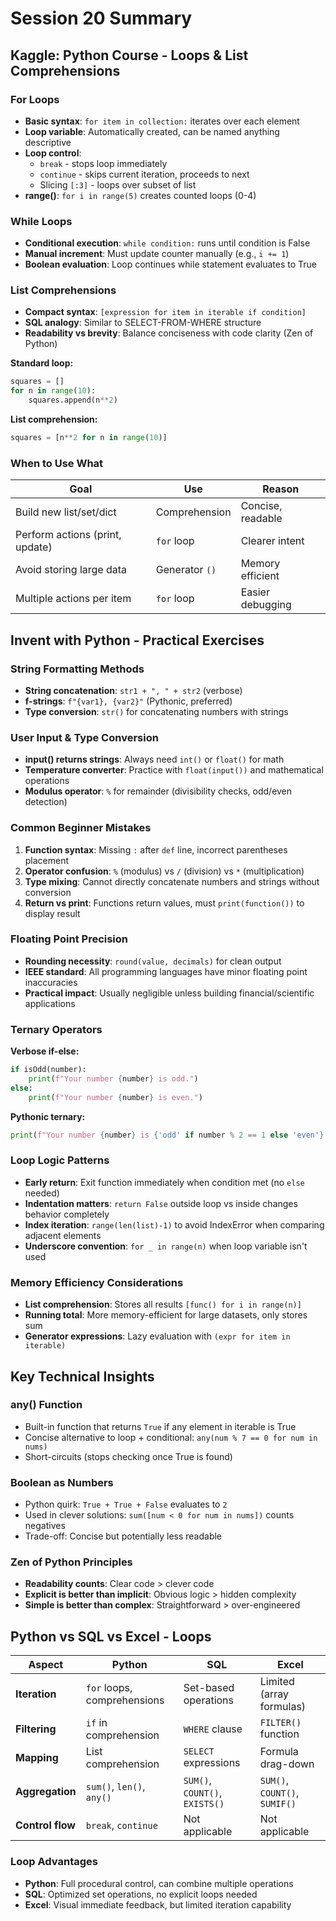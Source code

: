 # Session 20 Summary

## Kaggle: Python Course - Loops & List Comprehensions

### For Loops
- **Basic syntax**: `for item in collection:` iterates over each element
- **Loop variable**: Automatically created, can be named anything descriptive
- **Loop control**: 
  - `break` - stops loop immediately
  - `continue` - skips current iteration, proceeds to next
  - Slicing `[:3]` - loops over subset of list
- **range()**: `for i in range(5)` creates counted loops (0-4)

### While Loops
- **Conditional execution**: `while condition:` runs until condition is False
- **Manual increment**: Must update counter manually (e.g., `i += 1`)
- **Boolean evaluation**: Loop continues while statement evaluates to True

### List Comprehensions
- **Compact syntax**: `[expression for item in iterable if condition]`
- **SQL analogy**: Similar to SELECT-FROM-WHERE structure
- **Readability vs brevity**: Balance conciseness with code clarity (Zen of Python)

**Standard loop:**
```python
squares = []
for n in range(10):
    squares.append(n**2)
```

**List comprehension:**
```python
squares = [n**2 for n in range(10)]
```

### When to Use What

| Goal | Use | Reason |
|------|-----|--------|
| Build new list/set/dict | Comprehension | Concise, readable |
| Perform actions (print, update) | `for` loop | Clearer intent |
| Avoid storing large data | Generator `()` | Memory efficient |
| Multiple actions per item | `for` loop | Easier debugging |

## Invent with Python - Practical Exercises

### String Formatting Methods
- **String concatenation**: `str1 + ", " + str2` (verbose)
- **f-strings**: `f"{var1}, {var2}"` (Pythonic, preferred)
- **Type conversion**: `str()` for concatenating numbers with strings

### User Input & Type Conversion
- **input() returns strings**: Always need `int()` or `float()` for math
- **Temperature converter**: Practice with `float(input())` and mathematical operations
- **Modulus operator**: `%` for remainder (divisibility checks, odd/even detection)

### Common Beginner Mistakes
1. **Function syntax**: Missing `:` after `def` line, incorrect parentheses placement
2. **Operator confusion**: `%` (modulus) vs `/` (division) vs `*` (multiplication)
3. **Type mixing**: Cannot directly concatenate numbers and strings without conversion
4. **Return vs print**: Functions return values, must `print(function())` to display result

### Floating Point Precision
- **Rounding necessity**: `round(value, decimals)` for clean output
- **IEEE standard**: All programming languages have minor floating point inaccuracies
- **Practical impact**: Usually negligible unless building financial/scientific applications

### Ternary Operators
**Verbose if-else:**
```python
if isOdd(number):
    print(f"Your number {number} is odd.")
else:
    print(f"Your number {number} is even.")
```

**Pythonic ternary:**
```python
print(f"Your number {number} is {'odd' if number % 2 == 1 else 'even'}.")
```

### Loop Logic Patterns
- **Early return**: Exit function immediately when condition met (no `else` needed)
- **Indentation matters**: `return False` outside loop vs inside changes behavior completely
- **Index iteration**: `range(len(list)-1)` to avoid IndexError when comparing adjacent elements
- **Underscore convention**: `for _ in range(n)` when loop variable isn't used

### Memory Efficiency Considerations
- **List comprehension**: Stores all results `[func() for i in range(n)]`
- **Running total**: More memory-efficient for large datasets, only stores sum
- **Generator expressions**: Lazy evaluation with `(expr for item in iterable)`

## Key Technical Insights

### any() Function
- Built-in function that returns `True` if any element in iterable is True
- Concise alternative to loop + conditional: `any(num % 7 == 0 for num in nums)`
- Short-circuits (stops checking once True is found)

### Boolean as Numbers
- Python quirk: `True + True + False` evaluates to `2`
- Used in clever solutions: `sum([num < 0 for num in nums])` counts negatives
- Trade-off: Concise but potentially less readable

### Zen of Python Principles
- **Readability counts**: Clear code > clever code
- **Explicit is better than implicit**: Obvious logic > hidden complexity
- **Simple is better than complex**: Straightforward > over-engineered

## Python vs SQL vs Excel - Loops

| Aspect | Python | SQL | Excel |
|--------|--------|-----|-------|
| **Iteration** | `for` loops, comprehensions | Set-based operations | Limited (array formulas) |
| **Filtering** | `if` in comprehension | `WHERE` clause | `FILTER()` function |
| **Mapping** | List comprehension | `SELECT` expressions | Formula drag-down |
| **Aggregation** | `sum()`, `len()`, `any()` | `SUM()`, `COUNT()`, `EXISTS()` | `SUM()`, `COUNT()`, `SUMIF()` |
| **Control flow** | `break`, `continue` | Not applicable | Not applicable |

### Loop Advantages
- **Python**: Full procedural control, can combine multiple operations
- **SQL**: Optimized set operations, no explicit loops needed
- **Excel**: Visual immediate feedback, but limited iteration capability